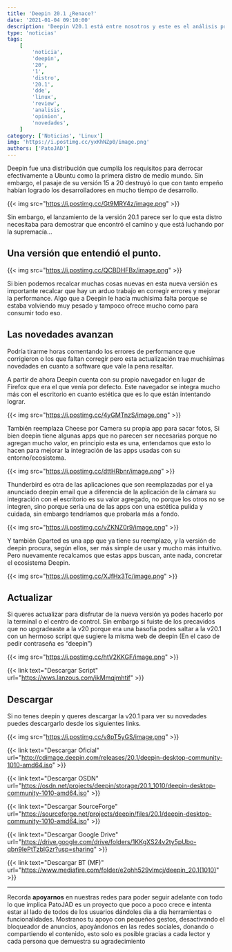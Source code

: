 ```yaml
---
title: 'Deepin 20.1 ¿Renace?'
date: '2021-01-04 09:10:00'
description: 'Deepin V20.1 está entre nosotros y este es el análisis preliminar de las novedades presentadas por la web de Deepin.'
type: 'noticias'
tags:
    [
        'noticia',
        'deepin',
        '20',
        '1',
        'distro',
        '20.1',
        'dde',
        'linux',
        'review',
        'analisis',
        'opinion',
        'novedades',
    ]
category: ['Noticias', 'Linux']
img: 'https://i.postimg.cc/yxKhNZp0/image.png'
authors: ['PatoJAD']
---
```


Deepin fue una distribución que cumplía los requisitos para derrocar efectivamente a Ubuntu como la primera distro de medio mundo. Sin embargo, el pasaje de su versión 15 a 20 destruyó lo que con tanto empeño habían logrado los desarrolladores en mucho tiempo de desarrollo.

{{< img src="https://i.postimg.cc/Gt9MRY4z/image.png" >}}

Sin embargo, el lanzamiento de la versión 20.1 parece ser lo que esta distro necesitaba para demostrar que encontró el camino y que está luchando por la supremacía…

## Una versión que entendió el punto.

{{< img src="https://i.postimg.cc/QCBDHFBx/image.png" >}}

Si bien podemos recalcar muchas cosas nuevas en esta nueva versión es importante recalcar que hay un arduo trabajo en corregir errores y mejorar la performance. Algo que a Deepin le hacía muchísima falta porque se estaba volviendo muy pesado y tampoco ofrece mucho como para consumir todo eso.

## Las novedades avanzan

Podría tirarme horas comentando los errores de performance que corrigieron o los que faltan corregir pero esta actualización trae muchísimas novedades en cuanto a software que vale la pena resaltar.

A partir de ahora Deepin cuenta con su propio navegador en lugar de Firefox que era el que venía por defecto. Este navegador se integra mucho más con el escritorio en cuanto estética que es lo que están intentando lograr.

{{< img src="https://i.postimg.cc/4yGMTnzS/image.png" >}}

También reemplaza Cheese por Camera su propia app para sacar fotos, Si bien deepin tiene algunas apps que no parecen ser necesarias porque no agregan mucho valor, en principio esta es una, entendamos que esto lo hacen para mejorar la integración de las apps usadas con su entorno/ecosistema.

{{< img src="https://i.postimg.cc/dttHRbnr/image.png" >}}

Thunderbird es otra de las aplicaciones que son reemplazadas por el ya anunciado deepin email que a diferencia de la aplicación de la cámara su integración con el escritorio es su valor agregado, no porque los otros no se integren, sino porque sería una de las apps con una estética pulida y cuidada, sin embargo tendríamos que probarla más a fondo.

{{< img src="https://i.postimg.cc/vZKNZ0r9/image.png" >}}

Y también Gparted es una app que ya tiene su reemplazo, y la versión de deepin procura, según ellos, ser más simple de usar y mucho más intuitivo. Pero nuevamente recalcamos que estas apps buscan, ante nada, concretar el ecosistema Deepin.

{{< img src="https://i.postimg.cc/XJfHx3Tc/image.png" >}}

## Actualizar

Si queres actualizar para disfrutar de la nueva versión ya podes hacerlo por la terminal o el centro de control. Sin embargo si fuiste de los precavidos que no upgradeaste a la v20 porque era una basofia podes saltar a la v20.1 con un hermoso script que sugiere la misma web de deepin (En el caso de pedir contraseña es “deepin”)

{{< img src="https://i.postimg.cc/htV2KKGF/image.png" >}}

{{< link text="Descargar Script" url="https://wws.lanzous.com/ikMmqjmhtif" >}}

## Descargar

Si no tenes deepin y queres descargar la v20.1 para ver su novedades puedes descargarlo desde los siguientes links.

{{< img src="https://i.postimg.cc/v8pT5yGS/image.png" >}}

{{< link text="Descargar Oficial" url="http://cdimage.deepin.com/releases/20.1/deepin-desktop-community-1010-amd64.iso" >}}

{{< link text="Descargar OSDN" url="https://osdn.net/projects/deepin/storage/20.1_1010/deepin-desktop-community-1010-amd64.iso" >}}

{{< link text="Descargar SourceForge" url="https://sourceforge.net/projects/deepin/files/20.1/deepin-desktop-community-1010-amd64.iso" >}}

{{< link text="Descargar Google Drive" url="https://drive.google.com/drive/folders/1KKgXS24v2ty5pUbo-qbn9IePtTzblGzr?usp=sharing" >}}

{{< link text="Descargar BT (MF)" url="https://www.mediafire.com/folder/e2ohh529vlmcj/deepin_20.1(1010)" >}}

---

Recorda **apoyarnos** en nuestras redes para poder seguir adelante con todo lo que implica PatoJAD es un proyecto que poco a poco crece e intenta estar al lado de todos de los usuarios dándoles dia a dia herramientas o funcionalidades. Mostranos tu apoyo con pequeños gestos, desactivando el bloqueador de anuncios, apoyándonos en las redes sociales, donando o compartiendo el contenido, esto solo es posible gracias a cada lector y cada persona que demuestra su agradecimiento
